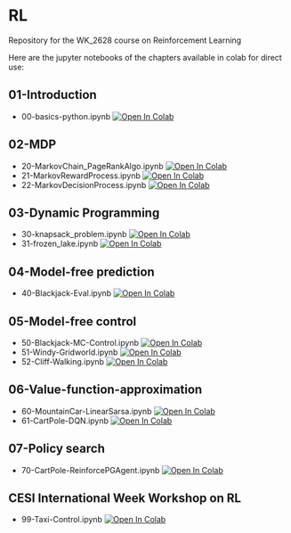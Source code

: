 # RL
Repository for the WK_2628 course on Reinforcement Learning

Here are the jupyter notebooks of the chapters available in colab for direct use:

## 01-Introduction 
- 00-basics-python.ipynb  [![Open In Colab](https://colab.research.google.com/assets/colab-badge.svg)](https://colab.research.google.com/github/Fjoelsak/RL/blob/main/01_Introduction/00-basics-python.ipynb)

## 02-MDP 
- 20-MarkovChain_PageRankAlgo.ipynb  [![Open In Colab](https://colab.research.google.com/assets/colab-badge.svg)](https://colab.research.google.com/github/Fjoelsak/RL/blob/main/02_MDP/20-MarkovChain_PageRankAlgo.ipynb)
- 21-MarkovRewardProcess.ipynb  [![Open In Colab](https://colab.research.google.com/assets/colab-badge.svg)](https://colab.research.google.com/github/Fjoelsak/RL/blob/main/02_MDP/21-MarkovRewardProcess.ipynb)
- 22-MarkovDecisionProcess.ipynb  [![Open In Colab](https://colab.research.google.com/assets/colab-badge.svg)](https://colab.research.google.com/github/Fjoelsak/RL/blob/main/02_MDP/22-MarkovDecisionProcess.ipynb)

## 03-Dynamic Programming
- 30-knapsack_problem.ipynb  [![Open In Colab](https://colab.research.google.com/assets/colab-badge.svg)](https://colab.research.google.com/github/Fjoelsak/RL/blob/main/03_Dynamic_Programming/30-knapsack_problem.ipynb)
- 31-frozen_lake.ipynb [![Open In Colab](https://colab.research.google.com/assets/colab-badge.svg)](https://colab.research.google.com/github/Fjoelsak/RL/blob/main/03_Dynamic_Programming/31-frozen_lake.ipynb)

## 04-Model-free prediction
- 40-Blackjack-Eval.ipynb [![Open In Colab](https://colab.research.google.com/assets/colab-badge.svg)](https://colab.research.google.com/github/Fjoelsak/RL/blob/main/04_Model_free_prediction/40-Blackjack_Eval.ipynb)

## 05-Model-free control
- 50-Blackjack-MC-Control.ipynb [![Open In Colab](https://colab.research.google.com/assets/colab-badge.svg)](https://colab.research.google.com/github/Fjoelsak/RL/blob/main/05_Model_free_control/50-Blackjack_MC_Control.ipynb)
- 51-Windy-Gridworld.ipynb [![Open In Colab](https://colab.research.google.com/assets/colab-badge.svg)](https://colab.research.google.com/github/Fjoelsak/RL/blob/main/05_Model_free_control/51-Windy-Gridworld.ipynb)
- 52-Cliff-Walking.ipynb [![Open In Colab](https://colab.research.google.com/assets/colab-badge.svg)](https://colab.research.google.com/github/Fjoelsak/RL/blob/main/05_Model_free_control/52-Cliff-Walking.ipynb)

## 06-Value-function-approximation
- 60-MountainCar-LinearSarsa.ipynb [![Open In Colab](https://colab.research.google.com/assets/colab-badge.svg)](https://colab.research.google.com/github/Fjoelsak/RL/blob/main/06_Value_Function_Approximation/60-MountainCar-LinearSarsa.ipynb)
- 61-CartPole-DQN.ipynb [![Open In Colab](https://colab.research.google.com/assets/colab-badge.svg)](https://colab.research.google.com/github/Fjoelsak/RL/blob/main/06_Value_Function_Approximation/61-CartPole-DQN.ipynb)

## 07-Policy search
- 70-CartPole-ReinforcePGAgent.ipynb [![Open In Colab](https://colab.research.google.com/assets/colab-badge.svg)](https://colab.research.google.com/github/Fjoelsak/RL/blob/main/07_Policy_Search/70-CartPole-ReinforcePGAgent.ipynb)

## CESI International Week Workshop on RL
- 99-Taxi-Control.ipynb [![Open In Colab](https://colab.research.google.com/assets/colab-badge.svg)](https://colab.research.google.com/github/Fjoelsak/RL/blob/main/99_International_Week_Workshop_RL/99-Taxi-Control.ipynb)